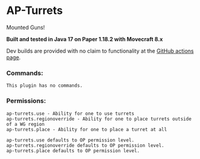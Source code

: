 # AP-Turrets
Mounted Guns! 

**Built and tested in Java 17 on Paper 1.18.2 with Movecraft 8.x**

Dev builds are provided with no claim to functionality at the [GitHub actions page](https://github.com/APDevTeam/Ap-Turrets/actions).

### Commands:
```
This plugin has no commands.
```

### Permissions: 
```
ap-turrets.use - Ability for one to use turrets
ap-turrets.regionoverride - Ability for one to place turrets outside of a WG region
ap-turrets.place - Ability for one to place a turret at all

ap-turrets.use defaults to OP permission level.
ap-turrets.regionoverride defaults to OP permission level.
ap-turrets.place defaults to OP permission level.
```
